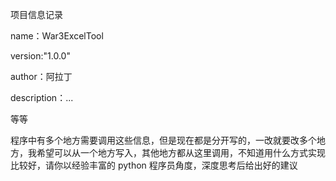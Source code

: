 项目信息记录

name：War3ExcelTool

version:"1.0.0"

author：阿拉丁

description：...

等等

程序中有多个地方需要调用这些信息，但是现在都是分开写的，一改就要改多个地方，我希望可以从一个地方写入，其他地方都从这里调用，不知道用什么方式实现比较好，请你以经验丰富的 python 程序员角度，深度思考后给出好的建议
